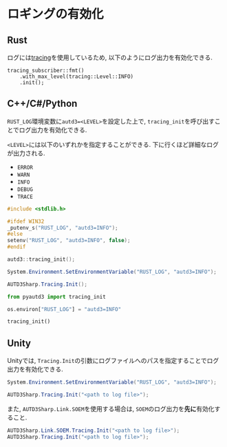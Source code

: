 # ロギングの有効化

## Rust

ログには[tracing](https://github.com/tokio-rs/tracing)を使用しているため, 以下のようにログ出力を有効化できる.

```rust,edition2024
tracing_subscriber::fmt()
    .with_max_level(tracing::Level::INFO)
    .init();
```

## C++/C#/Python

`RUST_LOG`環境変数に`autd3=<LEVEL>`を設定した上で, `tracing_init`を呼び出すことでログ出力を有効化できる.

`<LEVEL>`には以下のいずれかを指定することができる. 下に行くほど詳細なログが出力される.
- `ERROR`
- `WARN`
- `INFO`
- `DEBUG`
- `TRACE`

```cpp
#include <stdlib.h>

#ifdef WIN32
_putenv_s("RUST_LOG", "autd3=INFO");
#else
setenv("RUST_LOG", "autd3=INFO", false);
#endif

autd3::tracing_init();
```

```cs
System.Environment.SetEnvironmentVariable("RUST_LOG", "autd3=INFO");

AUTD3Sharp.Tracing.Init();
```

```python
from pyautd3 import tracing_init

os.environ["RUST_LOG"] = "autd3=INFO"

tracing_init()
```

## Unity

Unityでは, `Tracing.Init`の引数にログファイルへのパスを指定することでログ出力を有効化できる.

```cs
System.Environment.SetEnvironmentVariable("RUST_LOG", "autd3=INFO");

AUTD3Sharp.Tracing.Init("<path to log file>");
```

また, `AUTD3Sharp.Link.SOEM`を使用する場合は, `SOEM`のログ出力を**先に**有効化すること.

```cs
AUTD3Sharp.Link.SOEM.Tracing.Init("<path to log file>");
AUTD3Sharp.Tracing.Init("<path to log file>");
```
